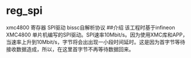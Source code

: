 # reg_spi
xmc4800 寄存器 SPI驱动 bissc自解析协议
##介绍
该工程时基于infineon XMC4800 单片机编写的SPI驱动。SPI速率10Mbit/s。因为使用XMC库和APP，当速率上升到10Mbit/s，字节将会出出现一小段时间延时。这是因为首字节等待接收数据造成，所以，在这里首字节不再等待数据回来。
